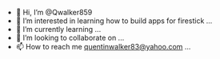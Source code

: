 - 👋 Hi, I’m @Qwalker859
- 👀 I’m interested in learning how to build apps for firestick ...
- 🌱 I’m currently learning ...
- 💞️ I’m looking to collaborate on ...
- 📫 How to reach me quentinwalker83@yahoo.com ...

<!---
Qwalker859/Qwalker859 is a ✨ special ✨ repository because its `README.md` (this file) appears on your GitHub profile.
You can click the Preview link to take a look at your changes.
--->

